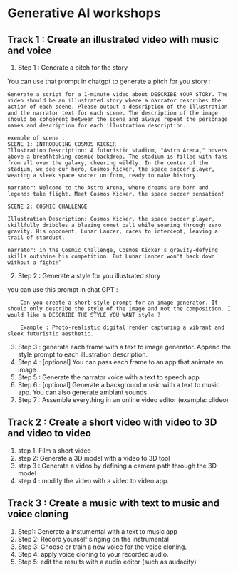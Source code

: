 # Generative AI workshops 

## Track 1 : Create an illustrated video with music and voice

1. Step 1 : Generate a pitch for the story

You can use that prompt in chatgpt to generate a pitch for you story : 

    Generate a script for a 1-minute video about DESCRIBE YOUR STORY. The video should be an illustrated story where a narrator describes the action of each scene. Please output a description of the illustration and the narrator text for each scene. The description of the image should be cohgerent between the scene and always repeat the personage names and description for each illustration description.

    exemple of scene : 
    SCENE 1: INTRODUCING COSMOS KICKER
    Illustration Description: A futuristic stadium, "Astro Arena," hovers above a breathtaking cosmic backdrop. The stadium is filled with fans from all over the galaxy, cheering wildly. In the center of the stadium, we see our hero, Cosmos Kicker, the space soccer player, wearing a sleek space soccer uniform, ready to make history.

    narrator: Welcome to the Astro Arena, where dreams are born and legends take flight. Meet Cosmos Kicker, the space soccer sensation!

    SCENE 2: COSMIC CHALLENGE

    Illustration Description: Cosmos Kicker, the space soccer player, skillfully dribbles a blazing comet ball while soaring through zero gravity. His opponent, Lunar Lancer, races to intercept, leaving a trail of stardust.

    narrator: in the Cosmic Challenge, Cosmos Kicker's gravity-defying skills outshine his competition. But Lunar Lancer won't back down without a fight!”

2. Step 2 : Generate a style for you illustrated story

you can use this prompt in chat GPT :

        Can you create a short style prompt for an image generator. It should only describe the style of the image and not the composition. I would like a DESCRIBE THE STYLE YOU WANT style ?

        Example : Photo-realistic digital render capturing a vibrant and sleek futuristic aesthetic.

3. Step 3 : generate each frame with a text to image generator. Append the style prompt to each illustration description.
4. Step 4 : [optional] You can pass each frame to an app that animate an image
5. Step 5 : Generate the narrator voice with a text to speech app
6. Step 6 : [optional] Generate a background music with a text to music app. You can also generate ambiant sounds
7. Step 7 : Assemble everything in an online video editor (example: clideo)

## Track 2 : Create a short video with video to 3D and video to video 


1. step 1: Film a short video
2. step 2: Generate a 3D model with a video to 3D tool
3. step 3 : Generate a video by defining a camera path through the 3D model
4. step 4 :  modify the video with a video to video app.

## Track 3 : Create a music with text to music and voice cloning

1. Step1: Generate a instumental with a text to music app
2. Step 2: Record yourself singing on the instrumental
3. Step 3: Choose or train a new voice for the voice cloning.
4. Step 4: apply voice cloning to your recorded audio.
5. Step 5: edit the results with a audio editor (such as audacity)